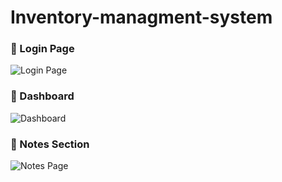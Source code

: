 ﻿# Inventory-managment-system

### 🔹 Login Page
![Login Page](https://github.com/YourUsername/Inventory-managment-system/blob/main/images/login.png)

### 🔹 Dashboard
![Dashboard](https://github.com/YourUsername/Inventory-managment-system/blob/main/images/dashboard.png)

### 🔹 Notes Section
![Notes Page](https://github.com/YourUsername/Inventory-managment-system/blob/main/images/notes.png)
